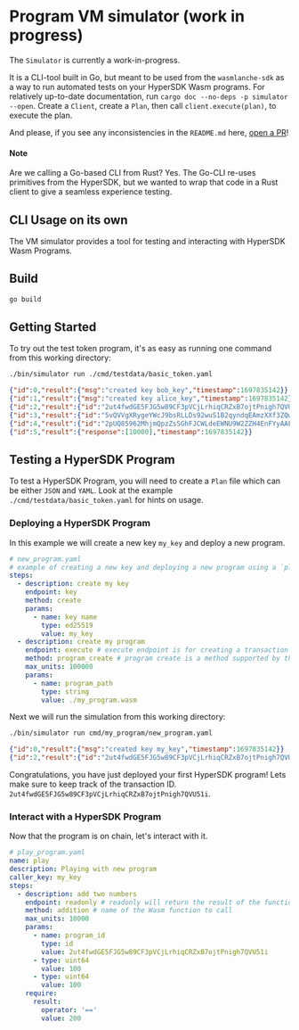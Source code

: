 # Program VM simulator (work in progress)

The `Simulator` is currently a work-in-progress.

It is a CLI-tool built in Go, but meant to be used from the `wasmlanche-sdk` as a way to run automated tests on your HyperSDK Wasm programs. For relatively up-to-date documentation, run `cargo doc --no-deps -p simulator --open`. Create a `Client`, create a `Plan`, then call `client.execute(plan)`, to execute the plan.

And please, if you see any inconsistencies in the `README.md` here, [open a PR](https://github.com/hyperblaze-labs/hypersdk-spam/edit/main/x/programs/cmd/simulator/README.md)!

#### Note

Are we calling a Go-based CLI from Rust? Yes. The Go-CLI re-uses primitives from the HyperSDK, but we wanted to wrap that code in a Rust client to give a seamless experience testing.

## CLI Usage on its own

The VM simulator provides a tool for testing and interacting with HyperSDK Wasm Programs.

## Build

```sh
go build
```

## Getting Started

To try out the test token program, it's as easy as running one command from this working directory:

```sh
./bin/simulator run ./cmd/testdata/basic_token.yaml
```

```json
{"id":0,"result":{"msg":"created key bob_key","timestamp":1697835142}}
{"id":1,"result":{"msg":"created key alice_key","timestamp":1697835142}}
{"id":2,"result":{"id":"2ut4fwdGE5FJG5w89CF3pVCjLrhiqCRZxB7ojtPnigh7QVU51i","timestamp":1697835142}}
{"id":3,"result":{"id":"5vQVVgXRygeYWcJ9bsRLLDs92wuS1B2qyndqEAmzXXf3ZQwAq","timestamp":1697835142}}
{"id":4,"result":{"id":"2pUQ85962MhjmQpzZsSGhFJCWLdeEWNU9W2ZZH4EnFYyAAF4Qr","timestamp":1697835142}}
{"id":5,"result":{"response":[10000],"timestamp":1697835142}}
```

## Testing a HyperSDK Program

To test a HyperSDK Program, you will need to create a `Plan` file which can be
either `JSON` and `YAML`. Look at the example `./cmd/testdata/basic_token.yaml`
for hints on usage.

### Deploying a HyperSDK Program

In this example we will create a new key `my_key` and deploy a new program.

```yaml
# new_program.yaml
# example of creating a new key and deploying a new program using a `plan` file
steps:
  - description: create my key
    endpoint: key
    method: create
    params:
      - name: key name
        type: ed25519
        value: my_key
  - description: create my program
    endpoint: execute # execute endpoint is for creating a transaction
    method: program_create # program create is a method supported by the simulator
    max_units: 100000
    params:
      - name: program_path
        type: string
        value: ./my_program.wasm
```

Next we will run the simulation from this working directory:

```sh
./bin/simulator run cmd/my_program/new_program.yaml
```

```json
{"id":0,"result":{"msg":"created key my_key","timestamp":1697835142}}
{"id":2,"result":{"id":"2ut4fwdGE5FJG5w89CF3pVCjLrhiqCRZxB7ojtPnigh7QVU51i","timestamp":1697835142}}
```

Congratulations, you have just deployed your first HyperSDK program! Lets make
sure to keep track of the transaction ID.
`2ut4fwdGE5FJG5w89CF3pVCjLrhiqCRZxB7ojtPnigh7QVU51i`.

### Interact with a HyperSDK Program

Now that the program is on chain, let's interact with it.

```yaml
# play_program.yaml
name: play
description: Playing with new program
caller_key: my_key
steps:
  - description: add two numbers
    endpoint: readonly # readonly will return the result of the function
    method: addition # name of the Wasm function to call
    max_units: 10000
    params:
      - name: program_id
        type: id
        value: 2ut4fwdGE5FJG5w89CF3pVCjLrhiqCRZxB7ojtPnigh7QVU51i
      - type: uint64
        value: 100
      - type: uint64
        value: 100
    require:
      result:
        operator: '=='
        value: 200
```
